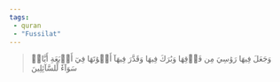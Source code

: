 ```yaml
---
tags: 
 - quran 
 - "Fussilat"
---
```


> وَجَعَلَ فِيهَا رَوَٰسِيَ مِن فَوۡقِهَا وَبَٰرَكَ فِيهَا وَقَدَّرَ فِيهَآ أَقۡوَٰتَهَا فِيٓ أَرۡبَعَةِ أَيَّامٖ سَوَآءٗ لِّلسَّآئِلِينَ
